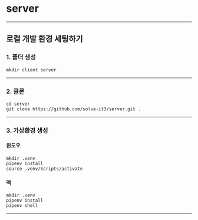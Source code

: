 # server

---

## 로컬 개발 환경 세팅하기

### 1. 폴더 생성

```
mkdir client server
```

---

### 2. 클론

```
cd server
git clone https://github.com/solve-it3/server.git .
```

---

### 3. 가상환경 생성

#### 윈도우

```
mkdir .venv
pipenv install
source .venv/Scripts/activate
```

#### 맥

```
mkdir .venv
pipenv install
pipenv shell
```

---
